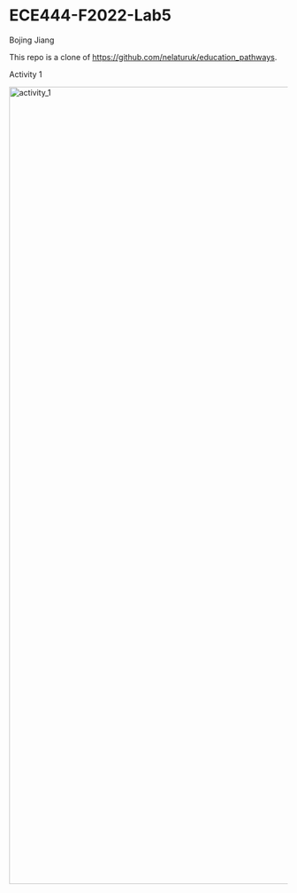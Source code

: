 # ECE444-F2022-Lab5

Bojing Jiang

This repo is a clone of https://github.com/nelaturuk/education_pathways.

Activity 1

<img width="1440" alt="activity_1" src="https://user-images.githubusercontent.com/40879743/195964986-a56a5221-0c06-4959-8349-4c0bf8f05af1.png">

